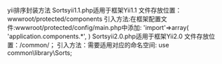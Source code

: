 yii排序封装方法
Sortsyii1.1.php适用于框架Yii1.1
文件存放位置：wwwroot/protected/components
引入方法:在框架配置文件:wwwroot/protected/config/main.php中添加:
                'import'=>array(
                    'application.components.*',
                 )
Sortsyii2.0.php适用于框架Yii2.0
文件存放位置：/common/；
引入方法：需要适用对应的命名空间: use common\library\Sorts;

